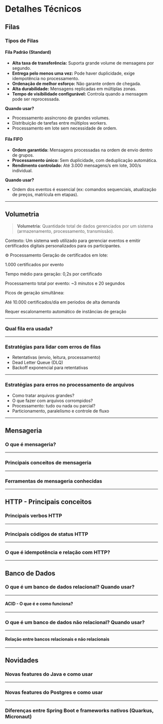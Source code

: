 # Detalhes Técnicos

## Filas

### Tipos de Filas

#### Fila Padrão (Standard)

- **Alta taxa de transferência:** Suporta grande volume de mensagens por segundo.
- **Entrega pelo menos uma vez:** Pode haver duplicidade, exige idempotência no processamento.
- **Ordenação de melhor esforço:** Não garante ordem de chegada.
- **Alta durabilidade:** Mensagens replicadas em múltiplas zonas.
- **Tempo de visibilidade configurável:** Controla quando a mensagem pode ser reprocessada.

**Quando usar?**

- Processamento assíncrono de grandes volumes.
- Distribuição de tarefas entre múltiplos workers.
- Processamento em lote sem necessidade de ordem.

#### Fila FIFO

- **Ordem garantida:** Mensagens processadas na ordem de envio dentro de grupos.
- **Processamento único:** Sem duplicidade, com deduplicação automática.
- **Rendimento controlado:** Até 3.000 mensagens/s em lote, 300/s individual.

**Quando usar?**
- Ordem dos eventos é essencial (ex: comandos sequenciais, atualização de preços, matrícula em etapas).

---

## Volumetria

> **Volumetria**: Quantidade total de dados gerenciados por um sistema (armazenamento, processamento, transmissão).

Contexto: Um sistema web utilizado para gerenciar eventos e emitir certificados digitais personalizados para os participantes.

⚙️ Processamento
Geração de certificados em lote:

1.000 certificados por evento

Tempo médio para geração: 0,2s por certificado

Processamento total por evento: ~3 minutos e 20 segundos

Picos de geração simultânea:

Até 10.000 certificados/dia em períodos de alta demanda

Requer escalonamento automático de instâncias de geração


---

### Qual fila era usada?
<!-- Resposta: -->

---

### Estratégias para lidar com erros de filas
<!-- Resposta: -->

- Retentativas (envio, leitura, processamento)
- Dead Letter Queue (DLQ)
- Backoff exponencial para retentativas

---

### Estratégias para erros no processamento de arquivos
<!-- Resposta: -->

- Como tratar arquivos grandes?
- O que fazer com arquivos corrompidos?
- Processamento: tudo ou nada ou parcial?
- Particionamento, paralelismo e controle de fluxo

---

## Mensageria

### O que é mensageria?
<!-- Resposta: -->

---

### Principais conceitos de mensageria
<!-- Resposta: -->

---

### Ferramentas de mensageria conhecidas
<!-- Resposta: -->

---

## HTTP - Principais conceitos

### Principais verbos HTTP
<!-- Resposta: -->

---

### Principais códigos de status HTTP
<!-- Resposta: -->

---

### O que é idempotência e relação com HTTP?
<!-- Resposta: -->

---

## Banco de Dados

### O que é um banco de dados relacional? Quando usar?
<!-- Resposta: -->

---

#### ACID - O que é e como funciona?
<!-- Resposta: -->

---

### O que é um banco de dados não relacional? Quando usar?
<!-- Resposta: -->

---

#### Relação entre bancos relacionais e não relacionais
<!-- Resposta: -->

---

## Novidades

### Novas features do Java e como usar
<!-- Resposta: -->

---

### Novas features do Postgres e como usar
<!-- Resposta: -->

---

### Diferenças entre Spring Boot e frameworks nativos (Quarkus, Micronaut)
<!-- Resposta: -->
